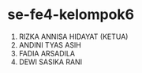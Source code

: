 # se-fe4-kelompok6
1. RIZKA ANNISA HIDAYAT (KETUA)
2. ANDINI TYAS ASIH
3. FADIA ARSADILA
4. DEWI SASIKA RANI
